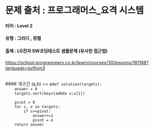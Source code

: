 # 문제 출처 : 프로그래머스_요격 시스템

#### 티어 : Level 2

#### 유형 : 그리디 , 정렬

#### 출제 : LG전자 SW코딩테스트 샘플문제 (유사한 접근법)

https://school.programmers.co.kr/learn/courses/30/lessons/181188?language=python3


<br/>
#### 개구간 (a,b) == a<x<b

```
def solution(targets):
    answer = 0
    targets.sort(key=lambda x:x[1])
    
    pivot = 0
    for s, e in targets:
        if s>=pivot:
            answer+=1
            pivot = e
    return answer
```

